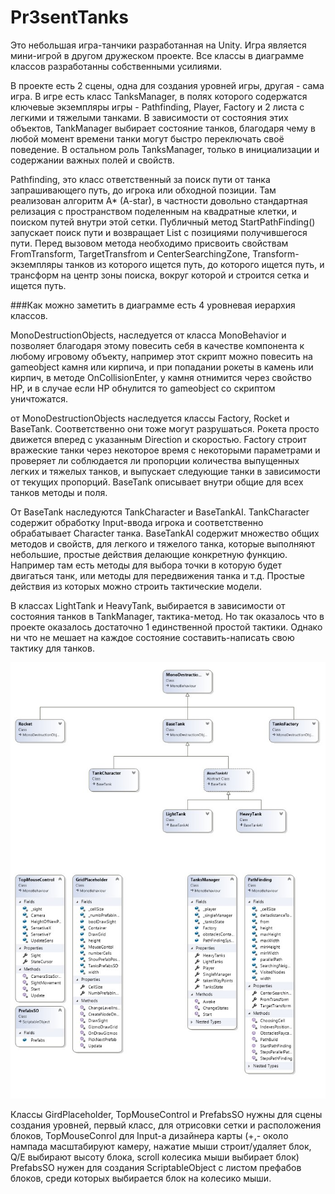 # Pr3sentTanks


Это небольшая игра-танчики разработанная на Unity. Игра является мини-игрой в другом дружеском проекте. Все классы в диаграмме классов разработанны собственными усилиями.

В проекте есть 2 сцены, одна для создания уровней игры, другая - сама игра.
В игре есть класс TanksManager, в полях которого содержатся ключевые экземпляры игры - Pathfinding, Player, Factory и 2 листа с легкими и тяжелыми танками. В зависимости от состояния этих объектов, TankManager выбирает состояние танков, благодаря чему в любой момент времени танки могут быстро переключать своё поведение. В остальном роль TanksManager, только в инициализации и содержании важных полей и свойств.

Pathfinding, это класс ответственный за поиск пути от танка запрашивающего путь, до игрока или обходной позиции. Там реализован алгоритм A* (A-star), в частности довольно стандартная релизация с пространством поделенным на квадратные клетки, и поиском путей внутри этой сетки. Публичный метод StartPathFinding() запускает поиск пути и возвращает List<Vector3> с позициями получившегося пути. Перед вызовом метода необходимо присвоить свойствам FromTransform, TargetTransfrom и CenterSearchingZone, Transform-экземпляры танков из которого ищется путь, до которого ищется путь, и трансформ на центр зоны поиска, вокруг которой и строится сетка и ищется путь.

###Как можно заметить в диаграмме есть 4 уровневая иерархия классов.

MonoDestructionObjects, наследуется от класса MonoBehavior и позволяет благодаря этому повесить себя в качестве компонента к любому игровому объекту, например этот скрипт можно повесить на gameobject камня или кирпича, и при попадании рокеты в камень или кирпич, в методе OnCollisionEnter, у камня отнимится через свойство HP, и в случае если HP обнулится то gameobject со скриптом уничтожатся.

от MonoDestructionObjects наследуется классы Factory, Rocket и BaseTank. Соответственно они тоже могут разрушаться. Рокета просто движется вперед с указанным Direction и скоростью. Factory строит вражеские танки через некоторое время с некоторыми параметрами и проверяет ли соблюдается ли пропорции количества выпущенных легких и тяжелых танков, и выпускает следующие танки в зависимости от текущих пропорций. BaseTank описывает внутри общие для всех танков методы и поля.

От BaseTank наследуются TankCharacter и BaseTankAI. TankCharacter содержит обработку Input-ввода игрока и соответственно обрабатывает Character танка. BaseTankAI содержит множество общих методов и свойств, для легкого и тяжелого танка, которые выполняют небольшие, простые действия делающие конкретную функцию. Например там есть методы для выбора точки в которую будет двигаться танк, или методы для передвижения танка и т.д. Простые действия из которых можно строить тактические модели.

В классах LightTank и HeavyTank, выбирается в зависимости от состояния танков в TankManager, тактика-метод. Но так оказалось что в проекте оказалось достаточно 1 единственной простой тактики. Однако ни что не мешает на каждое состояние составить-написать свою тактику для танков.

![alt text](Assets/Diagramm.jpg "Диаграмма классов проекта")

Классы GirdPlaceholder, TopMouseControl и PrefabsSO нужны для сцены создания уровней, первый класс, для отрисовки сетки и расположения блоков, TopMouseConrol для Input-а дизайнера карты (+,- около нампада масштабируют камеру, нажатие мыши строит/удаляет блок, Q/E выбирают высоту блока, scroll колесика мыши выбирает блок) PrefabsSO нужен для создания ScriptableObject с листом префабов блоков, среди которых выбирается блок на колесико мыши.


